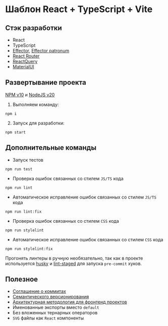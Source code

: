 # Шаблон React + TypeScript + Vite


## Стэк разработки

- React
- TypeScript
- [Effector](https://effector.dev/), [Effector patronum](https://patronum.effector.dev/)
- [React Router](https://reactrouter.com/)
- [ReactQuery](https://tanstack.com/query/latest)
- [MaterialUI](https://mui.com/)


## Развертывание проекта

[NPM v10](https://docs.npmjs.com/) и [NodeJS v20](https://nodejs.org/ru/)

1. Выполняем команду:

```shell
npm i
```

2. Запуск для разработки:

```shell
npm start
```

## Дополнительные команды

- Запуск тестов

```shell
npm run test
```

- Проверка ошибок связанных со стилем `JS/TS` кода

```shell
npm run lint
```

- Автоматическое исправление ошибок связанных со стилем `JS/TS` кода

```shell
npm run lint:fix
```

- Проверка ошибок связанных со стилем `CSS` кода

```shell
npm run stylelint
```

- Автоматическое исправление ошибок связанных со стилем `CSS` кода

```shell
npm run stylelint:fix
```

Прогонять линтеры в ручную необязательно, так как в проекте используется [husky](https://www.npmjs.com/package/husky) и
[lint-staged](https://www.npmjs.com/package/lint-staged) для запуска `pre-commit` хуков.

## Полезное

- [Соглашение о коммитах](https://www.conventionalcommits.org/ru/)
- [Семантического версионирования](https://semver.org/lang/ru/)
- [Архитектурная методология для фронтенд проектов](https://feature-sliced.design/ru/)
- Именованные экспорты вместо `default`
- Без вложенных тернарных операторов
- `SVG` файлы как `React` компоненты
